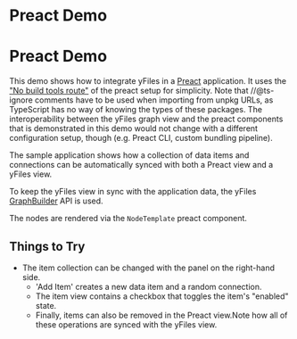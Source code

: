 <!--
 //////////////////////////////////////////////////////////////////////////////
 // @license
 // This file is part of yFiles for HTML 2.6.
 // Use is subject to license terms.
 //
 // Copyright (c) 2000-2023 by yWorks GmbH, Vor dem Kreuzberg 28,
 // 72070 Tuebingen, Germany. All rights reserved.
 //
 //////////////////////////////////////////////////////////////////////////////
-->
# Preact Demo

# Preact Demo

This demo shows how to integrate yFiles in a [Preact](https://preactjs.com/) application. It uses the ["No build tools route"](https://preactjs.com/guide/v10/getting-started#no-build-tools-route) of the preact setup for simplicity. Note that //@ts-ignore comments have to be used when importing from unpkg URLs, as TypeScript has no way of knowing the types of these packages. The interoperability between the yFiles graph view and the preact components that is demonstrated in this demo would not change with a different configuration setup, though (e.g. Preact CLI, custom bundling pipeline).

The sample application shows how a collection of data items and connections can be automatically synced with both a Preact view and a yFiles view.

To keep the yFiles view in sync with the application data, the yFiles [GraphBuilder](https://docs.yworks.com/yfileshtml/#/api/GraphBuilder) API is used.

The nodes are rendered via the `NodeTemplate` preact component.

## Things to Try

- The item collection can be changed with the panel on the right-hand side.
  - 'Add Item' creates a new data item and a random connection.
  - The item view contains a checkbox that toggles the item's "enabled" state.
  - Finally, items can also be removed in the Preact view.Note how all of these operations are synced with the yFiles view.
